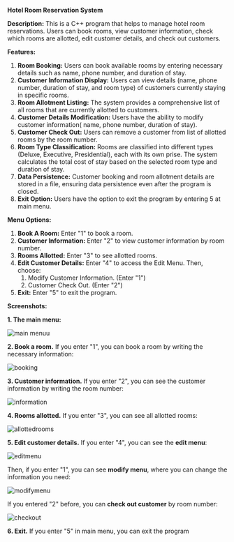 **Hotel Room Reservation System**

**Description:**
This is a C++ program that helps to manage hotel room reservations. Users can book rooms, view customer information, check which rooms are allotted, edit customer details, and check out customers.


**Features:**

1. **Room Booking:** Users can book available rooms by entering necessary details such as name, phone number, and duration of stay.
2. **Customer Information Display:** Users can view details (name, phone number, duration of stay, and room type) of customers currently staying in specific rooms.
3. **Room Allotment Listing:** The system provides a comprehensive list of all rooms that are currently allotted to customers.
4. **Customer Details Modification:** Users have the ability to modify customer information( name, phone number, duration of stay).
5. **Customer Check Out:** Users can remove a customer from list of allotted rooms by the room number.
6. **Room Type Classification:** Rooms are classified into different types (Deluxe, Executive, Presidential), each with its own prise. The system calculates the total cost of stay based on the selected room type and duration of stay.
7. **Data Persistence:** Customer booking and room allotment details are stored in a file, ensuring data persistence even after the program is closed.
8. **Exit Option:** Users have the option to exit the program by entering 5 at main menu.

**Menu Options:**

1. **Book A Room:** Enter "1" to book a room.
2. **Customer Information:** Enter "2" to view customer information by room number.
3. **Rooms Allotted:** Enter "3" to see allotted rooms.
4. **Edit Customer Details:** Enter "4" to access the Edit Menu. Then, choose:
   1. Modify Customer Information. (Enter "1")
   2. Customer Check Out. (Enter "2")
5. **Exit:** Enter "5" to exit the program.

**Screenshots:**

**1. The main menu:**

   ![main menuu](https://github.com/lleylawa/final-project/assets/150817035/d289176b-34da-4fdf-aec1-1b9811060c3c)

**2. Book a room.** If you enter "1", you can book a room by writing the necessary information:

   ![booking](https://github.com/lleylawa/final-project/assets/150817035/f47b1f47-e447-4fac-adcc-60141d87b7dd)

**3. Customer information.** If you enter "2", you can see the customer information by writing the room number:

   ![information](https://github.com/lleylawa/final-project/assets/150817035/0fd1d39d-62ae-4c9d-8ad4-ed595328204e)

**4. Rooms allotted.** If you enter "3", you can see all allotted rooms:

   ![allottedrooms](https://github.com/lleylawa/final-project/assets/150817035/8fa65cfd-2c1a-4ef6-9041-d0fd05c5b41e)

**5. Edit customer details.** If you enter "4", you can see the **edit menu**:

   ![editmenu](https://github.com/lleylawa/final-project/assets/150817035/c98f3d6c-3930-4caa-a38d-6b7f8c72c5c8)

   Then, if you enter "1", you can see **modify menu**, where you can change the information you need:

   ![modifymenu](https://github.com/lleylawa/final-project/assets/150817035/95e6369b-209c-44f5-9c50-dfc3028b198b)

   If you entered "2" before, you can **check out customer** by room number:

   ![checkout](https://github.com/lleylawa/final-project/assets/150817035/9fd400d4-6b62-46c2-9297-182d2c608419)

**6. Exit.** If you enter "5" in main menu, you can exit the program







